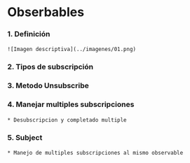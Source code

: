 # Obserbables

### 1. Definición

    ![Imagen descriptiva](../imagenes/01.png)

### 2. Tipos de subscripción

### 3. Metodo Unsubscribe

### 4. Manejar multiples subscripciones
    * Desubscripcion y completado multiple

### 5. Subject
    * Manejo de multiples subscripciones al mismo observable

